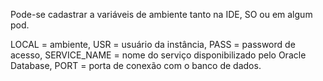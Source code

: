 Pode-se cadastrar a variáveis de ambiente tanto na IDE, SO ou em algum pod.

LOCAL = ambiente, USR = usuário da instância, PASS = password de acesso, SERVICE_NAME = nome do serviço disponibilizado 
pelo Oracle Database, PORT = porta de conexão com o banco de dados.
